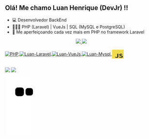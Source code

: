 ## Olá! Me chamo Luan Henrique (DevJr) !!

- 💻 Desenvolvedor BackEnd
- 👨🏽‍💻 PHP (Laravel) | VueJs | SQL (MySQL e PostgreSQL)
- 🎯 Me aperfeiçoando cada vez mais em PHP no framework Laravel

<div align="center">
  <a href="https://github.com/LuanMobile">
  <img height="180em" src="https://github-readme-stats.vercel.app/api?username=LuanMobile&show_icons=true&theme=dracula&include_all_commits=true&count_private=true"/>
  <img height="180em" src="https://github-readme-stats.vercel.app/api/top-langs/?username=LuanMobile&layout=compact&langs_count=7&theme=dracula"/>
</div>
 <div style="display: inline_block"><br>
  <img align="center" alt="PHP" width="300" height="150" src="https://upload.wikimedia.org/wikipedia/commons/thumb/2/27/PHP-logo.svg/711px-PHP-logo.svg.png">
  <img align="center" alt="Luan-Laravel" height="30" width="40" src="https://logospng.org/download/laravel/logo-laravel-1024.png">
  <img align="center" alt="Luan-VueJs" height="30" widht="40" scr="https://upload.wikimedia.org/wikipedia/commons/thumb/9/95/Vue.js_Logo_2.svg/512px-Vue.js_Logo_2.svg.png">
   <img align="center" alt="Luan-Mysql" height="30" widht="20" src="https://e7.pngegg.com/pngimages/1018/16/png-clipart-mysql-workbench-database-mysql-cluster-others-text-logo.png">
   <img align="center" alt="Luan-JS" height="30" width="40" src="https://raw.githubusercontent.com/devicons/devicon/master/icons/javascript/javascript-original.svg">
  
  ##
  
<div> 
  <a href = "mailto:luan.dev13@gmail.com"><img src="https://img.shields.io/badge/Gmail-D14836?style=for-the-badge&logo=gmail&logoColor=white" target="_blank"></a>
  <a href="https://www.linkedin.com/in/luanhenriquesantos/" target="_blank"><img src="https://img.shields.io/badge/-LinkedIn-%230077B5?style=for-the-badge&logo=linkedin&logoColor=white" target="_blank"></a> 
 
  ![Snake animation](https://github.com/LuanMobile/LuanMobile/blob/output/github-contribution-grid-snake.svg)
 
</div>
